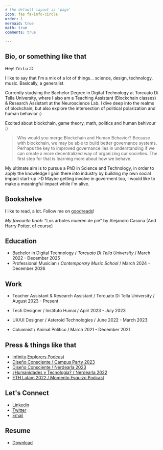 ```yaml
---
# the default layout is 'page'
icon: fas fa-info-circle
order: 1
mermaid: true
math: true
comments: true

---
```


## Bio, or something like that

Hey! I'm Lu :D

I like to say that I'm a mix of a lot of things... science, design, technology, music. Basically, a generalist.

Currently studying the Bachelor Degree in Digital Technology at Torcuato Di Tella University, where I also am a Teaching Assistant (Blockchain classes) & Research Assistant at the Neuroscience Lab. I dive deep into the realms of blockchain, but also explore the intersection of political polarization and human behavior :)

Excited about blockchain, game theory, math, politics and human behivour :)

> Why would you merge Blockchain and Human Behavior? Because with blockchain, we may be able to build better governance systems. Perhaps the key to improved governance lies in understanding if we can create a more decentralized way of organizing our societies. The first step for that is learning more about how we behave.

My ultimate aim is to pursue a PhD in Science and Technology, in order to apply the knowledge I gain there into industry by building my own social impact start-up :-D Maybe getting involve in goverment too, I would like to make a meaningful impact while i'm alive. 

## Bookshelve
I like to read, a lot. Follow me on [goodreads](https://www.goodreads.com/user/show/145028748-luz-alba-posse)!

*My favourite book*: "Los árboles mueren de pie" by Alejandro Casona
(And Harry Potter, of course)

## Education 
- Bachelor in Digital Technology / *Torcuato Di Tella University* / March 2022 - December 2025
- Professional Musician / *Contemporary Music School* / March 2024 - December 2026

## Work
- Teacher Assistant & Research Assistant / Torcuato Di Tella University / August 2023 - Present

- Tech Designer / Instituto Humai / April 2023 - July 2023

- UX/UI Designer / Asteroid Technologies / June 2022 - March 2023

- Columnist / Animal Político / March 2021 - December 2021

## Press & things like that

- [Infinity Explorers Podcast](https://open.spotify.com/show/2ycFsJmnvpGhfrFndM9I0m?si=1a95df3ebb6f4f43)
- [Diseño Consciente / Campus Party 2023](https://www.youtube.com/watch?v=tqHkjOt9Sw0&t=58s&pp=ygUOTHV6IEFsYmEgUG9zc2U%3D)
- [Diseño Consciente / Nerdearla 2023](https://www.youtube.com/watch?v=_u0K9A3xNRE&t=331s&pp=ygUOTHV6IEFsYmEgUG9zc2U%3D)
- [¿Humanidades y Tecnología? / Nerdearla 2022](https://www.youtube.com/watch?v=4UBT7t_1JcI&t=2s&pp=ygUOTHV6IEFsYmEgUG9zc2U%3D)
- [ETH Latam 2022 / Momento Esquizo Podcast](https://open.spotify.com/episode/7oj5G5Lfqky2jskPe4JpKF)

## Let's Connect

- [Linkedin](https://www.linkedin.com/in/luzalbaposse/)
- [Twitter](https://www.x.com/luzalbaposse)
- [Email](mailto:malbaposse@mail.utdt.edu)

## Resume
- [Download](../assets/Resume.pdf)